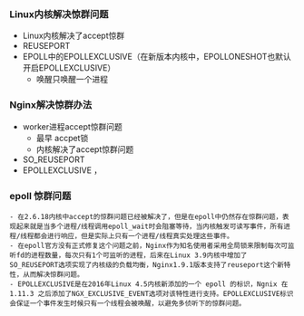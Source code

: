 ### Linux内核解决惊群问题
- Linux内核解决了accept惊群
- REUSEPORT
- EPOLL中的EPOLLEXCLUSIVE（在新版本内核中，EPOLLONESHOT也默认开启EPOLLEXCLUSIVE）
    - 唤醒只唤醒一个进程
### Nginx解决惊群办法
- worker进程accept惊群问题
    - 最早 accpet锁
    - 内核解决了accept惊群问题
- SO_REUSEPORT
- EPOLLEXCLUSIVE ，

### epoll 惊群问题
    - 在2.6.18内核中accept的惊群问题已经被解决了，但是在epoll中仍然存在惊群问题，表现起来就是当多个进程/线程调用epoll_wait时会阻塞等待，当内核触发可读写事件，所有进程/线程都会进行响应，但是实际上只有一个进程/线程真实处理这些事件。
    - 在epoll官方没有正式修复这个问题之前，Nginx作为知名使用者采用全局锁来限制每次可监听fd的进程数量，每次只有1个可监听的进程，后来在Linux 3.9内核中增加了SO_REUSEPORT选项实现了内核级的负载均衡，Nginx1.9.1版本支持了reuseport这个新特性，从而解决惊群问题。
    - EPOLLEXCLUSIVE是在2016年Linux 4.5内核新添加的一个 epoll 的标识，Ngnix 在 1.11.3 之后添加了NGX_EXCLUSIVE_EVENT选项对该特性进行支持。EPOLLEXCLUSIVE标识会保证一个事件发生时候只有一个线程会被唤醒，以避免多侦听下的惊群问题。